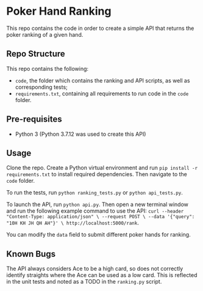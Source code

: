 # Poker Hand Ranking

This repo contains the code in order to create a simple API that returns the poker ranking of a given hand.

## Repo Structure

This repo contains the following:
- `code`, the folder which contains the ranking and API scripts, as well as corresponding tests;
- `requirements.txt`, containing all requirements to run code in the `code` folder.

## Pre-requisites
- Python 3 (Python 3.7.12 was used to create this API)

## Usage

Clone the repo. Create a Python virtual environment and run `pip install -r requirements.txt` to install required dependencies. Then navigate to the `code` folder.

To run the tests, run `python ranking_tests.py` or `python api_tests.py`.

To launch the API, run `python api.py`. Then open a new terminal window and run the following example command to use the API:
`curl --header "Content-Type: application/json" \
       --request POST \
       --data '{"query": "10H KH JH QH AH"}' \
       http://localhost:5000/rank`.

You can modify the `data` field to submit different poker hands for ranking.

## Known Bugs

The API always considers Ace to be a high card, so does not correctly identify straights where the Ace can be used as a low card. This is reflected in the unit tests and noted as a TODO in the `ranking.py` script.
